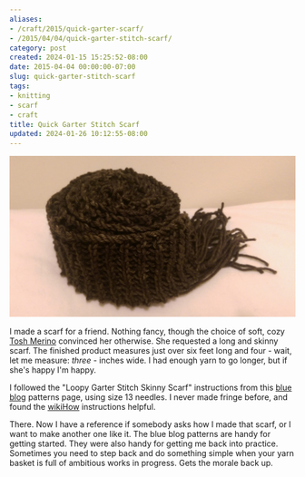 ```yaml
---
aliases:
- /craft/2015/quick-garter-scarf/
- /2015/04/04/quick-garter-stitch-scarf/
category: post
created: 2024-01-15 15:25:52-08:00
date: 2015-04-04 00:00:00-07:00
slug: quick-garter-stitch-scarf
tags:
- knitting
- scarf
- craft
title: Quick Garter Stitch Scarf
updated: 2024-01-26 10:12:55-08:00
---
```


![attachments/img/2015/cover-2015-04-04.jpg](../../../attachments/img/2015/cover-2015-04-04.jpg)

I made a scarf for a friend. Nothing fancy, though the choice of soft, cozy [Tosh Merino](http://madelinetosh.com/store/index.php/yarns/tosh-merino.html) convinced her otherwise. She requested a long and skinny scarf. The finished product measures just over six feet long and four - wait, let me measure: *three* -  inches wide. I had enough yarn to go longer, but if she's happy I'm happy.

<!--more-->

I followed the "Loopy Garter Stitch Skinny Scarf" instructions from this [blue blog](http://alison.knitsmiths.us/pattern_beginners_scarves.html) patterns page, using size 13 needles. I never made fringe before, and found the [wikiHow](http://www.wikihow.com/Add-Fringe-to-a-Crochet-or-Knit-Project) instructions helpful.

There. Now I have a reference if somebody asks how I made that scarf, or I want to make another one like it. The blue blog patterns are handy for getting started. They were also handy for getting me back into practice. Sometimes you need to step back and do something simple when your yarn basket is full of ambitious works in progress. Gets the morale back up.